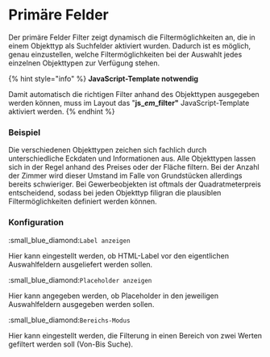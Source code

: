 # Primäre Felder

Der primäre Felder Filter zeigt dynamisch die Filtermöglichkeiten an, die in einem Objekttyp als Suchfelder aktiviert wurden. Dadurch ist es möglich, genau einzustellen, welche Filtermöglichkeiten bei der Auswahlt jedes einzelnen Objekttypen zur Verfügung stehen.

{% hint style="info" %}
**JavaScript-Template notwendig**

Damit automatisch die richtigen Filter anhand des Objekttypen ausgegeben werden können, muss im Layout das "**js\_**_**em**_**\_filter"** JavaScript-Template aktiviert werden.
{% endhint %}

### Beispiel

Die verschiedenen Objekttypen zeichen sich fachlich durch unterschiedliche Eckdaten und Informationen aus. Alle Objekttypen lassen sich in der Regel anhand des Preises oder der Fläche filtern. Bei der Anzahl der Zimmer wird dieser Umstand im Falle von Grundstücken allerdings bereits schwieriger. Bei Gewerbeobjekten ist oftmals der Quadratmeterpreis entscheidend, sodass bei jeden Objekttyp filigran die plausiblen Filtermöglichkeiten definiert werden können.

### Konfiguration

:small\_blue\_diamond:`Label anzeigen`

Hier kann eingestellt werden, ob HTML-Label vor den eigentlichen Auswahlfeldern ausgeliefert werden sollen.

:small\_blue\_diamond:`Placeholder anzeigen`

Hier kann angegeben werden, ob Placeholder in den jeweiligen Auswahlfeldern ausgegeben werden sollen.&#x20;

:small\_blue\_diamond:`Bereichs-Modus`

Hier kann eingestellt werden, die Filterung in einen Bereich von zwei Werten gefiltert werden soll (Von-Bis Suche).
